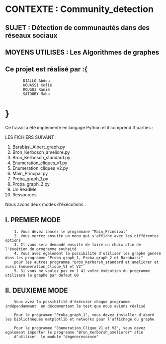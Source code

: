 # CONTEXTE : Community_detection

## SUJET : Détection de communautés dans des réseaux sociaux   

## MOYENS UTILISES : Les Algorithmes de graphes

## Ce projet est réalisé par :{
			DIALLO Abdou
			KOUASSI Kofié
			ROUGUI Rania
			SATOURY Maha	
#		}
			


Ce travail a été implementé en langage Python et il comprend 3 parties :

LES FICHIERS  SUIVANT : 

1. 	Barabàsi_Albert_graph.py
2. 	Bron_Kerbosch_ameliore.py
3. 	Bron_Kerbosch_standard.py
4. 	Enumeration_cliques_v1.py
5. 	Enumeration_cliques_v2.py
6.	Main_Princpal.py
7. 	Proba_graph_1.py
8. 	Proba_graph_2.py
9. 	Un ReadMe
10. Ressources


Nous avons deux modes d'éxécutions :

##	I. PREMIER MODE

		1. Vous devez lancer le progrmmane "Main_Principal"
		2. Vous verrez ensuite un menu qui s'affiche avec les différentes options 
		3. Il vous sera demandé ensuite de faire un choix afin de l'éxcétion du programme souhaité
		4. Vous avez egalement la possibilité d'utiliser les graphe généré dans les programme "Proba_graph_1, Proba_graph_2 et Barabassi"
		pour les autres programme "Bron_Kerborsh_standard et ameliorer et aussi Ennumeration_Clique_V1 et V2"
		5. Si vous ne voulez pas en ( 4) votre éxécution du programme utilisera le graphe par defaut G0
		
##	II. DEUXIEME MODE
	
		Vous avez la possibilité d'éxécuter chaque programme indépendammant  en décommentant le test que nous avions réalisé
		
		Pour le programme "Proba_graph_1", vous devez installer d'abord les bibliothèques matplotlib et networkx pour l'affichage du graphe
		
		Pour le programme "Enumeration_Clique_V1 et V2", vous devez egalement importer le programme "Bron_Kerborsh_ameliorer" afin  
		d'utiliser  le module "degenerescence"
		
		
	



